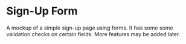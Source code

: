 # Sign-Up Form
A mockup of a simple sign-up page using forms. It has some some validation checks on certain fields. More features may be added later.
